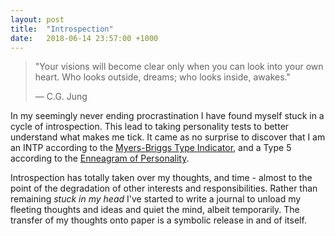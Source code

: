 ```yaml
---
layout: post
title:  "Introspection"
date:   2018-06-14 23:57:00 +1000
---
```

>"Your visions will become clear only when you can look into your own heart. Who looks outside, dreams; who looks inside, awakes."
>
>— C.G. Jung

In my seemingly never ending procrastination I have found myself stuck in a cycle of introspection. This lead to taking personality tests to better understand what makes me tick. It came as no surprise to discover that I am an INTP according to the [Myers-Briggs Type Indicator](https://en.wikipedia.org/wiki/Myers%E2%80%93Briggs_Type_Indicator), and a Type 5 according to the [Enneagram of Personality](https://en.wikipedia.org/wiki/Enneagram_of_Personality).

Introspection has totally taken over my thoughts, and time - almost to the point of the degradation of other interests and responsibilities. Rather than remaining *stuck in my head* I've started to write a journal to unload my fleeting thoughts and ideas and quiet the mind, albeit temporarily. The transfer of my thoughts onto paper is a symbolic release in and of itself.